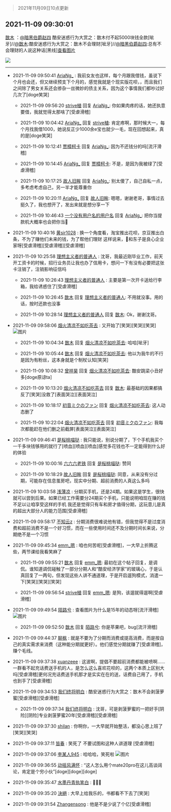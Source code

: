 > 2021年11月09日10点更新
<link rel="stylesheet" href="https://cdn.jsdelivr.net/gh/taotie6/sampleJSON@main/css/photo_show.css">
<meta name="referrer" content="no-referrer" />


 ## 2021-11-09 09:30:01 

 [㪚木](https://www.coolapk.com/feed/31331408?shareKey=NDRkZjA2OTcwNjA3NjE4OWQyODc~) ：<a class="feed-link-uname" href="/u/暗黑伯爵赵四">@暗黑伯爵赵四</a> 酷安迷惑行为大赏之：㪚木付不起5000块钱全款[呲牙]//<a class="feed-link-uname" href="/u/㪚木">@㪚木</a>:酷安迷惑行为大赏之：㪚木不会理财[呲牙]//<a class="feed-link-uname" href="/u/暗黑伯爵赵四">@暗黑伯爵赵四</a>:总有不会理财的人说这种话[黑线]<a class="feed-forward-pic" href="http://image.coolapk.com/feed/2020/0606/14/1081091_39c516f3_5623_1393@320x180.gif">查看图片</a> 

<div class="album">
<img class="img-item" src="https://image.coolapk.com/feed/2021/1109/09/1081091_dea2d904_1400_819@1080x458.jpeg" />
</div>

 ------- 

- 2021-11-09 09:50:41 [AriaNg_](uid=3504887) : 我前女友也这样，每个月跟我借钱，虽说下个月也会还，但又继续预支下个月的，感觉我就是个现实版花呗，，而且我们之间除了男女关系还会掺杂一丝微妙的债主关系，因为这个事情我们都吵过好几次了[doge笑哭] 

    - 2021-11-09 09:56:20 [strive植](uid=1468928) 回复 [AriaNg_](uid=3504887): 你如果肉疼的话，她还执意要借，我就觉得太那啥了[受虐滑稽] 

    - 2021-11-09 10:04:42 [AriaNg_](uid=3504887) 回复 [strive植](uid=1468928): 肯定疼啊，那时候大一，每个月找我借1000，她说反正少1000余e宝也就少一毛，现在回想起来，真的是[doge笑哭] 

    - 2021-11-09 10:12:41 [贾樟柯卡](uid=4286768) 回复 [AriaNg_](uid=3504887): 因为不还钱分的吗[流汗滑稽] 

    - 2021-11-09 10:14:45 [AriaNg_](uid=3504887) 回复 [贾樟柯卡](uid=4286768): 不是，是因为我被绿了[受虐滑稽] 

    - 2021-11-09 10:17:25 [故人旧眸](uid=5481001) 回复 [AriaNg_](uid=3504887): 别太傻了，自己自私一点，多考虑考虑自己，另一半才能尊重你 

    - 2021-11-09 10:20:11 [AriaNg_](uid=3504887) 回复 [故人旧眸](uid=5481001): 嗯嗯，谢谢老哥，事情过去挺久了，我也想开了，发出来就是想分享一下 

    - 2021-11-09 10:46:43 [一个没有用户名的用户名](uid=1314924) 回复 [AriaNg_](uid=3504887): 把你当提款机大概率也会把你当📀 

- 2021-11-09 10:40:16 [黄sir1028](uid=905870) : 换一个角度看，淘宝推出花呗，京豆推出白条，不为了赚他们未来的钱，为了帮他们理财
这样说来，🐴和东子是良心企业家呀[受虐滑稽][受虐滑稽][受虐滑稽] 

- 2021-11-09 10:25:58 [理想主义者的普通人](uid=1708330) : 沈哥，我最近刚毕业工作，前天开工资卡的时候，招行业务员让我也办了信用卡，想问一下有没有必要把这张卡注销了，注销影响征信吗 

    - 2021-11-09 10:26:43 [理想主义者的普通人](uid=1708330) : 主要是第一次开卡送给行李箱，我给诱惑住了[受虐滑稽] 

    - 2021-11-09 10:26:45 [㪚木](uid=1081091) 回复 [理想主义者的普通人](uid=1708330): 不用就没事。用的话，按时还款也没事 

    - 2021-11-09 10:28:14 [理想主义者的普通人](uid=1708330) 回复 [㪚木](uid=1081091): Ok，谢谢沈哥。 

- 2021-11-09 09:58:06 [烟火清凉不如吃茶去](uid=4279524) : 又开始了[笑哭][笑哭][笑哭] ![图片](https://image.coolapk.com/feed/2021/1109/09/4279524_9e3ee765_3085_8779@1080x2376.jpeg)

    - 2021-11-09 10:04:34 [㪚木](uid=1081091) 回复 [烟火清凉不如吃茶去](uid=4279524): 哈哈[呲牙] 

    - 2021-11-09 10:05:44 [㪚木](uid=1081091) 回复 [烟火清凉不如吃茶去](uid=4279524): 他以为我牛的不行是因为有粉丝，这本身就是个制杖认知[笑哭] 

    - 2021-11-09 10:08:32 [曾祥昊](uid=6695078) 回复 [烟火清凉不如吃茶去](uid=4279524): 酷安跳梁小丑好多[doge原谅ta] 

    - 2021-11-09 10:13:20 [烟火清凉不如吃茶去](uid=4279524) 回复 [㪚木](uid=1081091): 最基础的因果都搞反了[笑哭]没救了[表面哭泣][表面哭泣] 

    - 2021-11-09 10:18:17 [初音ミクのファン](uid=646676) 回复 [烟火清凉不如吃茶去](uid=4279524): 这人动态删了 

    - 2021-11-09 10:22:04 [烟火清凉不如吃茶去](uid=4279524) 回复 [初音ミクのファン](uid=646676): 我每次都能赶在他们删之前截屏[表面哭泣][表面哭泣] 

- 2021-11-09 09:46:41 [是桜桃喵哒](uid=3800103) : 我只能说，别说分期了，下个手机我买个一千多块钱够用的就行了[喷血][喷血][喷血]感觉多花钱也不一定能得到什么好的体验 

    - 2021-11-09 10:00:16 [六六六老铁](uid=1165265) 回复 [是桜桃喵哒](uid=3800103): 赞同 

    - 2021-11-09 10:18:29 [故人旧眸](uid=5481001) 回复 [是桜桃喵哒](uid=3800103): 同意，从来没有分过期，可能存在信息茧房吧，现实中分期、超前消费的人真这么多吗 

- 2021-11-09 10:03:58 [浅薄凉](uid=1630624) : 分期买手机，还是24期。如果这是学生，很快就可以尝到后果。如果已经工作需要分24期买个手机，只能说明咱现在赚的钱不足以让咱享受这样的手机
我还是觉得只有车和房才值得分期，这玩意儿是真的超出大部分人的能力范围[受虐滑稽] 

- 2021-11-09 09:58:17 [不知云z](uid=5657858) : 分期消费很难说他有错，但我觉得不是过度消费和超前消费不是一个好习惯，而在一些使用时间还不及分期时间长来说，分期绝不是一个习惯 

- 2021-11-09 09:45:34 [emm_嗯](uid=3757787) : 咱也何苦呢[受虐滑稽]，一大早上折腾这些，两节课给我看笑麻了 

    - 2021-11-09 09:55:21 [㪚木](uid=1081091) 回复 [emm_嗯](uid=3757787): 最初在这个帖子回复，是调侃。谁知道调侃碰触了一部分分期人和“酷安经济学家”的玻璃心，于是认真回复了一两句，但发现这些人讲不通道理，于是开启遛狗模式，消遣一下[笑哭][笑哭][笑哭] 

    - 2021-11-09 09:56:54 [strive植](uid=1468928) 回复 [emm_嗯](uid=3757787): 是狗，该遛就得遛啊[受虐滑稽] 

- 2021-11-09 09:49:54 [陌路兮](uid=1978188) : 查看图片为什么是15年的动态呀[流汗滑稽] ![图片](https://image.coolapk.com/feed/2021/1109/09/1978188_2593_575@750x1334.jpg)

    - 2021-11-09 09:52:50 [㪚木](uid=1081091) 回复 [陌路兮](uid=1978188): 你是苹果吧，bug[流汗滑稽] 

- 2021-11-09 09:44:37 [聊枫](uid=2408757) : 就是不要为了分期而消费或提高消费，而是按自己的真实需求来消费（这种能分期就更好）。他们感觉分期就赚了[受虐滑稽]，赚个毛线。 

- 2021-11-09 09:37:38 [xuanzeee](uid=1362965) : 这波啊，提倡不要超前消费都能被喷啊……一群看不起充话费送手机的人，是怎么这么喜欢花呗的，这两个本质上区别大吗[受虐滑稽]更何况充话费送手机那才是实实在在的送，话费自己用了，手机也到手了[受虐滑稽] 

- 2021-11-09 09:34:53 [我们终将明白](uid=3083973) : 酷安迷惑行为大赏之：㪚木不会剥菠萝蜜[受虐滑稽][受虐滑稽] 

    - 2021-11-09 09:37:34 [我们终将明白](uid=3083973) : 沈哥，可是剥菠萝蜜的一把好手[阴险][阴险]专业剥菠萝蜜20年[受虐滑稽][受虐滑稽] 

- 2021-11-09 09:37:30 [shilan](uid=528824) : 你啊你，一大早就开始整活，都没心思上班了[笑哭][笑哭] 

- 2021-11-09 09:37:11 [皆春](uid=2581923) : 笑死了 不要试图和这种人讲道理 [受虐滑稽] 

- 2021-11-09 09:37:06 [李某人945](uid=3025317) : 哈哈哈，笑死啦 ![图片](https://image.coolapk.com/feed/2021/1109/09/3025317_ef122dd2_1824_8537@207x140.gif)

- 2021-11-09 09:36:55 [动摇风满怀](uid=2908614) : “这人怎么用个mate20pro在这儿高谈阔论，肯定是个穷小伙”[doge][doge][doge] 

- 2021-11-09 09:35:47 [水墨丹青执笔白](uid=3060746) : 🤣🤣🤣 

- 2021-11-09 09:35:20 [決絕](uid=2288436) : 大早上给我乐的，书都看不下去了[笑哭] 

- 2021-11-09 09:31:54 [Zhangensong](uid=2334314) : 他是不是少说了个亿[受虐滑稽] 

